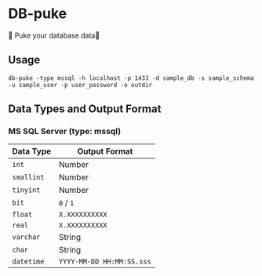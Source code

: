 # DB-puke

🤮 Puke your database data🤮

## Usage

```
db-puke -type mssql -h localhost -p 1433 -d sample_db -s sample_schema -u sample_user -p user_password -o outdir
```

## Data Types and Output Format

### MS SQL Server (type: mssql)

| Data Type    | Output Format           |
|--------------|-------------------------|
| `int`        | Number                  |
| `smallint`   | Number                  |
| `tinyint`    | Number                  |
| `bit`        | `0` / `1`               |
| `float`      | `X.XXXXXXXXXX`          |
| `real`       | `X.XXXXXXXXXX`          |
| `varchar`    | String                  |
| `char`       | String                  |
| `datetime`   | `YYYY-MM-DD HH:MM:SS.sss` |

